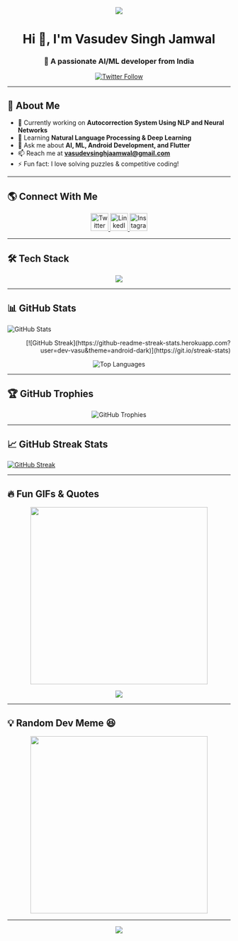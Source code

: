 <p align="center">
  <img src="https://github.com/Anmol-Baranwal/Cool-GIFs-For-GitHub/assets/74038190/d48893bd-0757-481c-8d7e-ba3e163feae7" />
</p>

<h1 align="center">Hi 👋, I'm Vasudev Singh Jamwal</h1>
<h3 align="center">🚀 A passionate AI/ML developer from India</h3>

<p align="center">
  <a href="https://twitter.com/vasudevsinghh" target="_blank">
    <img src="https://img.shields.io/twitter/follow/vasudevsinghh?logo=twitter&style=for-the-badge" alt="Twitter Follow" />
  </a>
</p>

---


## 🚀 About Me
- 🔭 Currently working on **Autocorrection System Using NLP and Neural Networks**  
- 🌱 Learning **Natural Language Processing & Deep Learning**  
- 💬 Ask me about **AI, ML, Android Development, and Flutter**  
- 📫 Reach me at **vasudevsinghjaamwal@gmail.com**  
- ⚡ Fun fact: I love solving puzzles & competitive coding!  

---

## 🌎 Connect With Me
<p align="center">
  <a href="https://twitter.com/vasudevsinghh" target="_blank">
    <img src="https://raw.githubusercontent.com/rahuldkjain/github-profile-readme-generator/master/src/images/icons/Social/twitter.svg" alt="Twitter" height="40" width="40" />
  </a>
  <a href="https://linkedin.com/in/vasudev-singh-jamwal" target="_blank">
    <img src="https://raw.githubusercontent.com/rahuldkjain/github-profile-readme-generator/master/src/images/icons/Social/linked-in-alt.svg" alt="LinkedIn" height="40" width="40" />
  </a>
  <a href="https://instagram.com/rajput.vasudevv" target="_blank">
    <img src="https://raw.githubusercontent.com/rahuldkjain/github-profile-readme-generator/master/src/images/icons/Social/instagram.svg" alt="Instagram" height="40" width="40" />
  </a>
</p>

---

## 🛠️ Tech Stack
<p align="center">
  <img src="https://skillicons.dev/icons?i=python,tensorflow,pytorch,java,c,cpp,html,css,js,react,flutter,androidstudio,mysql,postgresql,git,linux,aws,gcp" />
</p>

---

## 📊 GitHub Stats
<p align="left">
  <img src="https://github-readme-stats.vercel.app/api?username=dev-vasu&show_icons=true&theme=radical" alt="GitHub Stats" />
</p>
<p align="right">
  [![GitHub Streak](https://github-readme-streak-stats.herokuapp.com?user=dev-vasu&theme=android-dark)](https://git.io/streak-stats)
</p>


<p align="center">
  <img src="https://github-readme-stats.vercel.app/api/top-langs?username=dev-vasu&show_icons=true&theme=tokyonight&layout=compact" alt="Top Languages" />
</p>

---

## 🏆 GitHub Trophies
<p align="center">
  <img src="https://github-profile-trophy.vercel.app/?username=dev-vasu&theme=onedark" alt="GitHub Trophies" />
</p>

---

## 📈 GitHub Streak Stats
[![GitHub Streak](https://github-readme-streak-stats.herokuapp.com?user=dev-vasu&theme=android-dark)](https://git.io/streak-stats)

---

## 🔥 Fun GIFs & Quotes
<p align="center">
  <img src="https://media.giphy.com/media/836HiJc7pgzy8iNXCn/giphy.gif" width="400px" />
</p>

<p align="center">
  <img src="https://quotes-github-readme.vercel.app/api?type=horizontal&theme=radical" />
</p>

---

## 💡 Random Dev Meme 😆
<p align="center">
  <img src="https://meme-api.com/gimme/programminghumor" width="400px" />
</p>

---



<p align="center">
  <img src="https://capsule-render.vercel.app/api?type=waving&color=gradient&height=60&section=footer"/>
</p>
